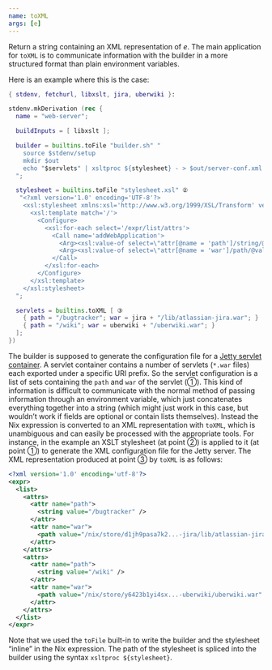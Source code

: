 ```yaml
---
name: toXML
args: [e]
---
```

Return a string containing an XML representation of *e*. The main
application for `toXML` is to communicate information with the
builder in a more structured format than plain environment
variables.

Here is an example where this is the case:

```nix
{ stdenv, fetchurl, libxslt, jira, uberwiki }:

stdenv.mkDerivation (rec {
  name = "web-server";

  buildInputs = [ libxslt ];

  builder = builtins.toFile "builder.sh" "
    source $stdenv/setup
    mkdir $out
    echo "$servlets" | xsltproc ${stylesheet} - > $out/server-conf.xml ①
  ";

  stylesheet = builtins.toFile "stylesheet.xsl" ②
   "<?xml version='1.0' encoding='UTF-8'?>
    <xsl:stylesheet xmlns:xsl='http://www.w3.org/1999/XSL/Transform' version='1.0'>
      <xsl:template match='/'>
        <Configure>
          <xsl:for-each select='/expr/list/attrs'>
            <Call name='addWebApplication'>
              <Arg><xsl:value-of select=\"attr[@name = 'path']/string/@value\" /></Arg>
              <Arg><xsl:value-of select=\"attr[@name = 'war']/path/@value\" /></Arg>
            </Call>
          </xsl:for-each>
        </Configure>
      </xsl:template>
    </xsl:stylesheet>
  ";

  servlets = builtins.toXML [ ③
    { path = "/bugtracker"; war = jira + "/lib/atlassian-jira.war"; }
    { path = "/wiki"; war = uberwiki + "/uberwiki.war"; }
  ];
})
```

The builder is supposed to generate the configuration file for a
[Jetty servlet container](https://jetty.org/). A servlet
container contains a number of servlets (`*.war` files) each
exported under a specific URI prefix. So the servlet configuration
is a list of sets containing the `path` and `war` of the servlet
(①). This kind of information is difficult to communicate with the
normal method of passing information through an environment
variable, which just concatenates everything together into a
string (which might just work in this case, but wouldn’t work if
fields are optional or contain lists themselves). Instead the Nix
expression is converted to an XML representation with `toXML`,
which is unambiguous and can easily be processed with the
appropriate tools. For instance, in the example an XSLT stylesheet
(at point ②) is applied to it (at point ①) to generate the XML
configuration file for the Jetty server. The XML representation
produced at point ③ by `toXML` is as follows:

```xml
<?xml version='1.0' encoding='utf-8'?>
<expr>
  <list>
    <attrs>
      <attr name="path">
        <string value="/bugtracker" />
      </attr>
      <attr name="war">
        <path value="/nix/store/d1jh9pasa7k2...-jira/lib/atlassian-jira.war" />
      </attr>
    </attrs>
    <attrs>
      <attr name="path">
        <string value="/wiki" />
      </attr>
      <attr name="war">
        <path value="/nix/store/y6423b1yi4sx...-uberwiki/uberwiki.war" />
      </attr>
    </attrs>
  </list>
</expr>
```

Note that we used the `toFile` built-in to write the builder and
the stylesheet “inline” in the Nix expression. The path of the
stylesheet is spliced into the builder using the syntax `xsltproc
${stylesheet}`.

